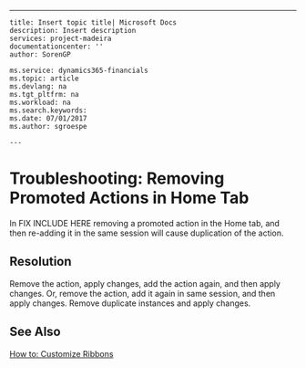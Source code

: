 ---
    title: Insert topic title| Microsoft Docs
    description: Insert description
    services: project-madeira
    documentationcenter: ''
    author: SorenGP

    ms.service: dynamics365-financials
    ms.topic: article
    ms.devlang: na
    ms.tgt_pltfrm: na
    ms.workload: na
    ms.search.keywords:
    ms.date: 07/01/2017
    ms.author: sgroespe

    ---
# Troubleshooting: Removing Promoted Actions in Home Tab
In FIX INCLUDE HERE<!--[!INCLUDE[navnow](../ApplicationDesign/includes/navnow_md.md)] --> removing a promoted action in the Home tab, and then re\-adding it in the same session will cause duplication of the action.  
  
## Resolution  
 Remove the action, apply changes, add the action again, and then apply changes. Or, remove the action, add it again in same session, and then apply changes. Remove duplicate instances and apply changes.  
  
## See Also  
 [How to: Customize Ribbons](../SetupAndAdministration/how-to-customize-ribbons.md)